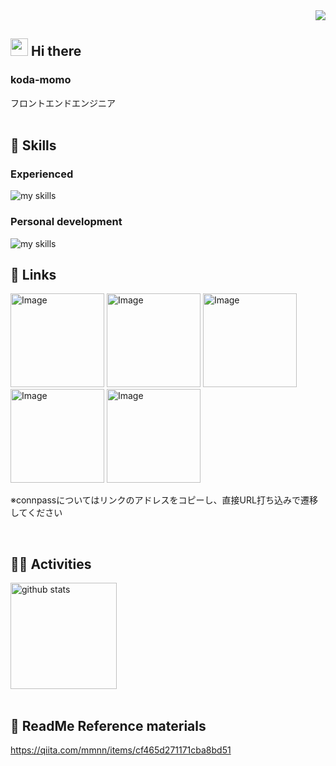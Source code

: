 <div align="right">
  <img src="https://komarev.com/ghpvc/?username=iimomo" />
</div>

## <img src="https://media.giphy.com/media/hvRJCLFzcasrR4ia7z/giphy.gif" width="28"> Hi there
### koda-momo
フロントエンドエンジニア
<br>
<br>

<!-- アイコンの選択肢一覧：https://arc.net/l/quote/zizyykfh -->
## 🌱 Skills
### Experienced
<img alt="my skills" src="https://skillicons.dev/icons?theme=dark&perline=7&i=html,css,js,ts,react,next,tailwind,figma,cypress,jest,vitest,vite,rollupjs,aws,git,github,gitlab" />

### Personal development
<img alt="my skills" src="https://skillicons.dev/icons?theme=dark&perline=7&i=vue,remix,nodejs,express,graphql,firebase,mongodb,mysql" />

<br>

## 🔗 Links
<a href="https://github.com/koda-momo/"><img width="150" height="150" alt="Image" src="https://github.com/user-attachments/assets/d8ce21e7-7b0f-432f-a384-c4b51d8f86b8" /></a>
<a href="https://github.com/koda-momo-old"><img width="150" height="150" alt="Image" src="https://github.com/user-attachments/assets/7c0f84e5-ce71-45ea-82e6-0bd3b3fd4cec" /></a>
<a href="https://qiita.com/koda-momo"><img width="150" height="150" alt="Image" src="https://github.com/user-attachments/assets/133278b2-81cd-4081-8eef-17230f9318e7" /></a>
<a href="https://zenn.dev/koda_momo"><img width="150" height="150" alt="Image" src="https://github.com/user-attachments/assets/bdc97a72-4d68-4e4a-b41e-8113d421e54d" /></a>
<a href="https://connpass.com/user/koda_momo/"><img width="150" height="150" alt="Image" src="https://github.com/user-attachments/assets/6527660c-6d61-4ec0-8a40-eaaa504b9076" /></a>
<br>

※connpassについてはリンクのアドレスをコピーし、直接URL打ち込みで遷移してください

<br>

## 🏃‍♀️ Activities
<div align="left"> 
<!--   <img alt="Top Langs" height="170px" src="https://github-readme-stats.vercel.app/api?username=koda-momo&theme=vue-dark&layout=compact" /> -->
  <img alt="github stats" height="170px" src="https://github-readme-stats.vercel.app/api/top-langs/?username=koda-momo&theme=vue-dark&layout=compact" />
</div>
<br>

## 📕 ReadMe Reference materials
https://qiita.com/mmnn/items/cf465d271171cba8bd51

